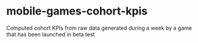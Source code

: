 # mobile-games-cohort-kpis
Computed cohort KPIs from raw data generated during a week by a game that has been launched in beta test
